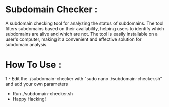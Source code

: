 # Subdomain Checker :

A subdomain checking tool for analyzing the status of subdomains. The tool filters subdomains based on their availability, helping users to identify which subdomains are alive and which are not. The tool is easily installable on a user's computer, making it a convenient and effective solution for subdomain analysis.


# How To Use :

1 - Edit the ./subdomain-checker with "sudo nano ./subdomain-checker.sh" and add your own parameters
- Run ./subdomain-checker.sh
- Happy Hacking!


